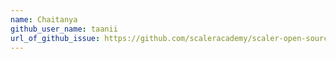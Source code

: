 ```yaml
---
name: Chaitanya
github_user_name: taanii
url_of_github_issue: https://github.com/scaleracademy/scaler-open-source-september-challenge/issues/138
---
```

